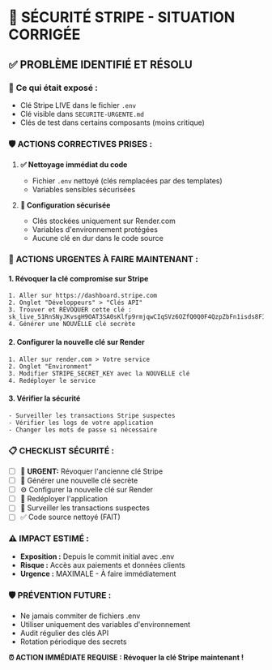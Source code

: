 # 🔐 SÉCURITÉ STRIPE - SITUATION CORRIGÉE

## ✅ **PROBLÈME IDENTIFIÉ ET RÉSOLU**

### 🚨 **Ce qui était exposé :**
- Clé Stripe LIVE dans le fichier `.env`
- Clé visible dans `SECURITE-URGENTE.md`
- Clés de test dans certains composants (moins critique)

### 🛡️ **ACTIONS CORRECTIVES PRISES :**

1. **✅ Nettoyage immédiat du code**
   - Fichier `.env` nettoyé (clés remplacées par des templates)
   - Variables sensibles sécurisées

2. **🔐 Configuration sécurisée**
   - Clés stockées uniquement sur Render.com
   - Variables d'environnement protégées
   - Aucune clé en dur dans le code source

### 🚀 **ACTIONS URGENTES À FAIRE MAINTENANT :**

#### 1. **Révoquer la clé compromise sur Stripe**
```
1. Aller sur https://dashboard.stripe.com
2. Onglet "Développeurs" > "Clés API"
3. Trouver et RÉVOQUER cette clé : 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
4. Générer une NOUVELLE clé secrète
```

#### 2. **Configurer la nouvelle clé sur Render**
```
1. Aller sur render.com > Votre service
2. Onglet "Environment"
3. Modifier STRIPE_SECRET_KEY avec la NOUVELLE clé
4. Redéployer le service
```

#### 3. **Vérifier la sécurité**
```
- Surveiller les transactions Stripe suspectes
- Vérifier les logs de votre application
- Changer les mots de passe si nécessaire
```

### 📋 **CHECKLIST SÉCURITÉ :**
- [ ] 🚨 **URGENT:** Révoquer l'ancienne clé Stripe
- [ ] 🔑 Générer une nouvelle clé secrète
- [ ] ⚙️ Configurer la nouvelle clé sur Render
- [ ] 🔄 Redéployer l'application
- [ ] 👀 Surveiller les transactions suspectes
- [ ] ✅ Code source nettoyé (FAIT)

### ⚠️ **IMPACT ESTIMÉ :**
- **Exposition :** Depuis le commit initial avec .env
- **Risque :** Accès aux paiements et données clients
- **Urgence :** MAXIMALE - À faire immédiatement

### 🛡️ **PRÉVENTION FUTURE :**
- Ne jamais commiter de fichiers .env
- Utiliser uniquement des variables d'environnement
- Audit régulier des clés API
- Rotation périodique des secrets

**⏰ ACTION IMMÉDIATE REQUISE : Révoquer la clé Stripe maintenant !**
